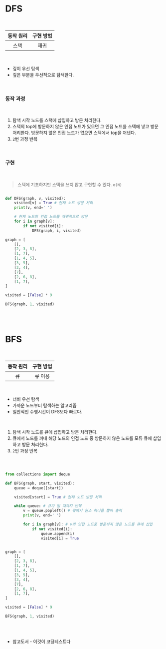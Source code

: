 # DFS

<br>

| 동작 원리 | 구현 방법 |
| :-------: | :-------: |
|   스택    |   재귀    |

<br>

- 깊이 우선 탐색
- 깊은 부분을 우선적으로 탐색한다.

<br>

### 동작 과정

<br>

1. 탐색 시작 노드를 스택에 삽입하고 방문 처리한다.
2. 스택의 top에 방문하지 않은 인접 노드가 있으면 그 인접 노드를 스택에 넣고 방문처리한다. 방문하지 않은 인접 노드가 없으면 스택에서 top을 꺼낸다.
3. `2`번 과정 반복

<br>

### 구현

<br>

> 스택에 기초하지만 스택을 쓰지 않고 구현할 수 있다. `o(N)`

```python

def DFS(graph, v, visited):
    visited[v] = True # 현재 노드 방문 처리
    print(v, end=' ')

    # 현재 노드의 인접 노드를 재귀적으로 방문
    for i in graph[v]:
        if not visited[i]:
            DFS(graph, i, visited)

graph = [
    [],
    [2, 3, 8],
    [1, 7],
    [1, 4, 5],
    [3, 5],
    [3, 4],
    [7],
    [2, 6, 8],
    [1, 7],
]

visited = [False] * 9

DFS(graph, 1, visited)

```

<br>
<br>

# BFS

<br>

| 동작 원리 | 구현 방법 |
| :-------: | :-------: |
|    큐     |  큐 이용  |

<br>

- 너비 우선 탐색
- 가까운 노드부터 탐색하는 알고리즘
- 일반적인 수행시간이 DFS보다 빠르다.

<br>

1. 탐색 시작 노드를 큐에 삽입하고 방문 처리한다.
2. 큐에서 노드를 꺼내 해당 노드의 인접 노드 중 방문하지 않은 노드를 모듀 큐에 삽입하고 방문 처리한다.
3. `2`번 과정 반복

<br>

```python

from collections import deque

def BFS(graph, start, visited):
    queue = deque([start])

    visited[start] = True # 현재 노드 방문 처리

    while queue: # 큐가 빌 때까지 반복
        v = queue.popleft() # 큐에서 원소 하나를 뽑아 출력
        print(v, end=' ')

        for i in graph[v]: # v의 인접 노드중 방문하지 않은 노드를 큐에 삽입
            if not visited[i]:
                queue.append(i)
                visited[i] = True


graph = [
    [],
    [2, 3, 8],
    [1, 7],
    [1, 4, 5],
    [3, 5],
    [3, 4],
    [7],
    [2, 6, 8],
    [1, 7],
]

visited = [False] * 9

BFS(graph, 1, visited)

```

<br>
<br>

- 참고도서 - 이것이 코딩테스트다
